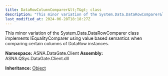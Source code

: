 ```yaml
---
title: DataRowColumnComparer&lt;T&gt; class
description: "This minor variation of the System.Data.DataRowComparer&lt;T&gt; class implements IEqualityComparer&lt;T&gt; using value based semantics when comparin"
last_modified_at: 2024-06-28T18:18:27Z
---
```


This minor variation of the System.Data.DataRowComparer<T> class
implements IEqualityComparer<T> using value based semantics when
comparing certain columns of DataRow instances.

**Namespace:** ASNA.DataGate.Client
**Assembly:** ASNA.QSys.DataGate.Client.dll

**Inheritance:** [Object](https://docs.microsoft.com/en-us/dotnet/api/system.object)
<br>
<br>
